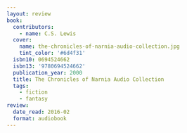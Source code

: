```yaml
---
layout: review
book:
  contributors:
    - name: C.S. Lewis
  cover:
    name: the-chronicles-of-narnia-audio-collection.jpg
    tint_color: '#6d4f31'
  isbn10: 0694524662
  isbn13: '9780694524662'
  publication_year: 2000
  title: The Chronicles of Narnia Audio Collection
  tags:
    - fiction
    - fantasy
review:
  date_read: 2016-02
  format: audiobook
---
```

